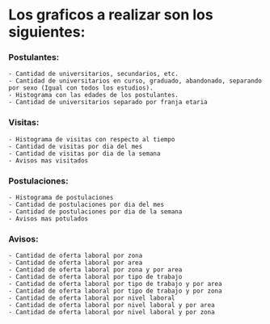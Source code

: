 # Los graficos a realizar son los siguientes:
  
  ### Postulantes:  
    - Cantidad de universitarios, secundarios, etc.
    - Cantidad de universitarios en curso, graduado, abandonado, separando por sexo (Igual con todos los estudios).
    - Histograma con las edades de los postulantes.
    - Cantidad de universitarios separado por franja etaria
    
  ### Visitas: 
    - Histograma de visitas con respecto al tiempo
    - Cantidad de visitas por dia del mes
    - Cantidad de visitas por dia de la semana
    - Avisos mas visitados
  
  ### Postulaciones:
    - Histograma de postulaciones
    - Cantidad de postulaciones por dia del mes
    - Cantidad de postulaciones por dia de la semana
    - Avisos mas potulados
    
  ### Avisos:
    - Cantidad de oferta laboral por zona
    - Cantidad de oferta laboral por area
    - Cantidad de oferta laboral por zona y por area
    - Cantidad de oferta laboral por tipo de trabajo
    - Cantidad de oferta laboral por tipo de trabajo y por area
    - Cantidad de oferta laboral por tipo de trabajo y por zona
    - Cantidad de oferta laboral por nivel laboral
    - Cantidad de oferta laboral por nivel laboral y por area
    - Cantidad de oferta laboral por nivel laboral y por zona 
